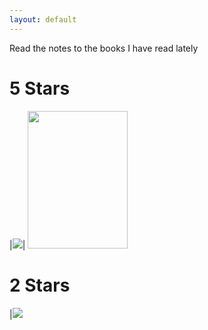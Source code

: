 ```yaml
---
layout: default
---
```


Read the notes to the books I have read lately

# 5 Stars

|[![](http://ecx.images-amazon.com/images/I/51N+Ba1mYOL._AC_US160_.jpg)](./kleon-austin-show-your-work/index "Notes")|
<a href="./slow-burn-burn-fat-faster/index"><img src="https://images-na.ssl-images-amazon.com/images/I/41q8%2BqIWqUL.jpg" height="220" width="160"></a>


# 2 Stars
|[![](https://images-na.ssl-images-amazon.com/images/I/5101qA3Pu%2BL.jpg)](./bristol-claude-magic-of-believing/index "Notes")
